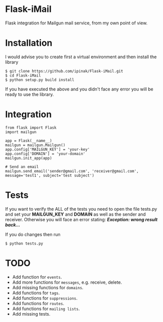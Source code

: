 Flask-iMail
===========

Flask integration for Mailgun mail service, from my own point of view.

# Installation

I would advise you to create first a virtual environment and then
install the library

    $ git clone https://github.com/ipinak/Flask-iMail.git
    $ cd Flask-iMail
    $ python setup.py build install

If you have executed the above and you didn't face any error you will
be ready to use the library.


# Integration

    from flask import Flask
    import mailgun

    app = Flask(__name__)
    mailgun = mailgun.Mailgun()
    app.config['MAILGUN_KEY'] = 'your-key'
    app.config['DOMAIN'] = 'your-domain'
    mailgun.init_app(app)

    # Send an email
    mailgun.send_email('sender@gmail.com', 'receiver@gmail.com',
    message='test1', subject='test subject')


# Tests

If you want to verify the ALL of the tests you need to open the file
tests.py and set your **MAILGUN_KEY** and **DOMAIN** as well as the
sender and receiver. Otherwise you will face an error stating:
***Exception: wrong result back...***

If you do changes then run

    $ python tests.py

# TODO

- Add function for `events`.
- Add more functions for `messages`, e.g. receive, delete.
- Add missing functions for `domains`.
- Add functions for `tags`.
- Add functions for `suppressions`.
- Add functions for `routes`.
- Add functions for `mailing lists`.
- Add missing tests.
